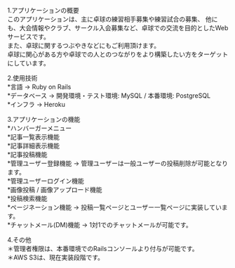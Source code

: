 1.アプリケーションの概要  
このアプリケーションは、主に卓球の練習相手募集や練習試合の募集、 他にも、大会情報やクラブ、サークル入会募集など、卓球での交流を目的としたWebサービスです。  
また、卓球に関するつぶやきなどにもご利用頂けます。  
卓球に関心がある方や卓球での人とのつながりをより構築したい方をターゲットにしています。  

2.使用技術  
*言語 → Ruby on Rails  
*データベース → 開発環境・テスト環境: MySQL / 本番環境: PostgreSQL  
*インフラ → Heroku  

3.アプリケーションの機能  
*ハンバーガーメニュー  
*記事一覧表示機能  
*記事詳細表示機能  
*記事投稿機能  
*管理ユーザー登録機能 → 管理ユーザーは一般ユーザーの投稿削除が可能となります。  
*管理ユーザーログイン機能  
*画像投稿 / 画像アップロード機能  
*投稿検索機能  
*ページネーション機能 → 投稿一覧ページとユーザー一覧ページに実装しています。  
*チャットメール(DM)機能 → 1対1でのチャットメールが可能です。  

4.その他  
＊管理者権限は、本番環境でのRailsコンソールより付与が可能です。  
＊AWS S3は、現在実装段階です。  
